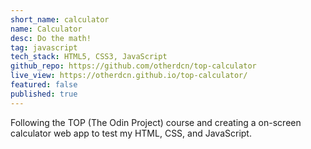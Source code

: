 ```yaml
---
short_name: calculator
name: Calculator
desc: Do the math!
tag: javascript
tech_stack: HTML5, CSS3, JavaScript
github_repo: https://github.com/otherdcn/top-calculator
live_view: https://otherdcn.github.io/top-calculator/
featured: false
published: true
---
```


Following the TOP (The Odin Project) course and creating a on-screen calculator web app to test my HTML, CSS, and JavaScript.